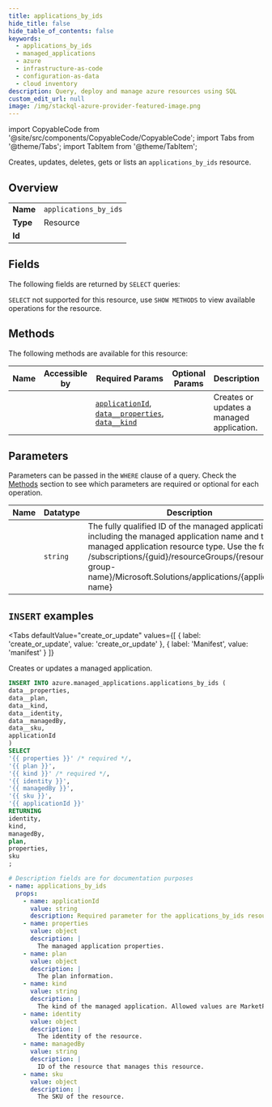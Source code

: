 ```yaml
--- 
title: applications_by_ids
hide_title: false
hide_table_of_contents: false
keywords:
  - applications_by_ids
  - managed_applications
  - azure
  - infrastructure-as-code
  - configuration-as-data
  - cloud inventory
description: Query, deploy and manage azure resources using SQL
custom_edit_url: null
image: /img/stackql-azure-provider-featured-image.png
---
```


import CopyableCode from '@site/src/components/CopyableCode/CopyableCode';
import Tabs from '@theme/Tabs';
import TabItem from '@theme/TabItem';

Creates, updates, deletes, gets or lists an <code>applications_by_ids</code> resource.

## Overview
<table><tbody>
<tr><td><b>Name</b></td><td><code>applications_by_ids</code></td></tr>
<tr><td><b>Type</b></td><td>Resource</td></tr>
<tr><td><b>Id</b></td><td><CopyableCode code="azure.managed_applications.applications_by_ids" /></td></tr>
</tbody></table>

## Fields

The following fields are returned by `SELECT` queries:

`SELECT` not supported for this resource, use `SHOW METHODS` to view available operations for the resource.


## Methods

The following methods are available for this resource:

<table>
<thead>
    <tr>
    <th>Name</th>
    <th>Accessible by</th>
    <th>Required Params</th>
    <th>Optional Params</th>
    <th>Description</th>
    </tr>
</thead>
<tbody>
<tr>
    <td><a href="#create_or_update"><CopyableCode code="create_or_update" /></a></td>
    <td><CopyableCode code="insert" /></td>
    <td><a href="#parameter-applicationId"><code>applicationId</code></a>, <a href="#parameter-data__properties"><code>data__properties</code></a>, <a href="#parameter-data__kind"><code>data__kind</code></a></td>
    <td></td>
    <td>Creates or updates a managed application.</td>
</tr>
</tbody>
</table>

## Parameters

Parameters can be passed in the `WHERE` clause of a query. Check the [Methods](#methods) section to see which parameters are required or optional for each operation.

<table>
<thead>
    <tr>
    <th>Name</th>
    <th>Datatype</th>
    <th>Description</th>
    </tr>
</thead>
<tbody>
<tr id="parameter-applicationId">
    <td><CopyableCode code="applicationId" /></td>
    <td><code>string</code></td>
    <td>The fully qualified ID of the managed application, including the managed application name and the managed application resource type. Use the format, /subscriptions/&#123;guid&#125;/resourceGroups/&#123;resource-group-name&#125;/Microsoft.Solutions/applications/&#123;application-name&#125;</td>
</tr>
</tbody>
</table>

## `INSERT` examples

<Tabs
    defaultValue="create_or_update"
    values={[
        { label: 'create_or_update', value: 'create_or_update' },
        { label: 'Manifest', value: 'manifest' }
    ]}
>
<TabItem value="create_or_update">

Creates or updates a managed application.

```sql
INSERT INTO azure.managed_applications.applications_by_ids (
data__properties,
data__plan,
data__kind,
data__identity,
data__managedBy,
data__sku,
applicationId
)
SELECT 
'{{ properties }}' /* required */,
'{{ plan }}',
'{{ kind }}' /* required */,
'{{ identity }}',
'{{ managedBy }}',
'{{ sku }}',
'{{ applicationId }}'
RETURNING
identity,
kind,
managedBy,
plan,
properties,
sku
;
```
</TabItem>
<TabItem value="manifest">

```yaml
# Description fields are for documentation purposes
- name: applications_by_ids
  props:
    - name: applicationId
      value: string
      description: Required parameter for the applications_by_ids resource.
    - name: properties
      value: object
      description: |
        The managed application properties.
    - name: plan
      value: object
      description: |
        The plan information.
    - name: kind
      value: string
      description: |
        The kind of the managed application. Allowed values are MarketPlace and ServiceCatalog.
    - name: identity
      value: object
      description: |
        The identity of the resource.
    - name: managedBy
      value: string
      description: |
        ID of the resource that manages this resource.
    - name: sku
      value: object
      description: |
        The SKU of the resource.
```
</TabItem>
</Tabs>
